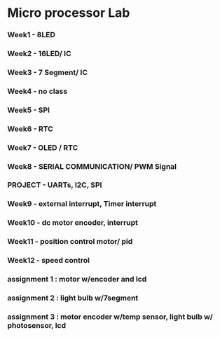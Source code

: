 # Micro processor Lab
### Week1 - 8LED
### Week2 - 16LED/ IC
### Week3 - 7 Segment/ IC
### Week4 - no class
### Week5 - SPI
### Week6 - RTC
### Week7 - OLED / RTC
### Week8 - SERIAL COMMUNICATION/ PWM Signal
### PROJECT - UARTs, I2C, SPI
### Week9 -  external interrupt, Timer interrupt
### Week10 - dc motor encoder, interrupt
### Week11 - position control motor/ pid
### Week12 - speed control

### assignment 1 : motor w/encoder and lcd
### assignment 2 : light bulb w/7segment
### assignment 3 : motor encoder w/temp sensor, light bulb w/ photosensor, lcd
